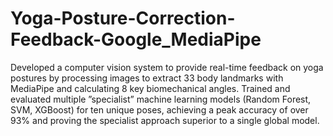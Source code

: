 # Yoga-Posture-Correction-Feedback-Google_MediaPipe

Developed a computer vision system to provide real-time feedback on yoga postures by processing images to extract 33 body landmarks with MediaPipe and calculating 8 key biomechanical angles. Trained and evaluated multiple ”specialist” machine learning models (Random Forest, SVM, XGBoost) for ten unique poses, achieving a peak accuracy of over 93% and proving the specialist approach superior to a single global model.
